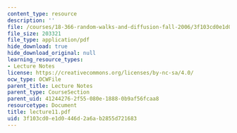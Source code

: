 ```yaml
---
content_type: resource
description: ''
file: /courses/18-366-random-walks-and-diffusion-fall-2006/3f103cd0e1d0446d2a6ab2855d721683_lecture11.pdf
file_size: 203321
file_type: application/pdf
hide_download: true
hide_download_original: null
learning_resource_types:
- Lecture Notes
license: https://creativecommons.org/licenses/by-nc-sa/4.0/
ocw_type: OCWFile
parent_title: Lecture Notes
parent_type: CourseSection
parent_uid: 41244276-2f55-080e-1888-0b9af56fcaa8
resourcetype: Document
title: lecture11.pdf
uid: 3f103cd0-e1d0-446d-2a6a-b2855d721683
---
```

